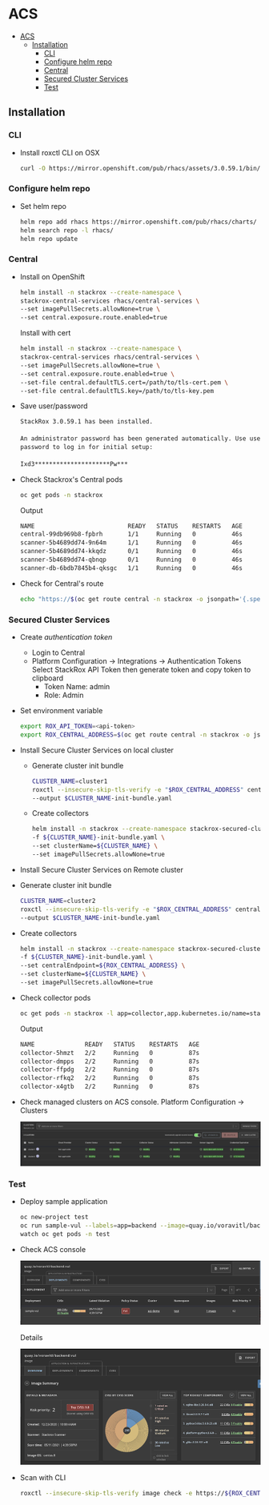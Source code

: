 # ACS
- [ACS](#acs)
  - [Installation](#installation)
    - [CLI](#cli)
    - [Configure helm repo](#configure-helm-repo)
    - [Central](#central)
    - [Secured Cluster Services](#secured-cluster-services)
    - [Test](#test)

## Installation
### CLI

- Install roxctl CLI on OSX

  ```bash
  curl -O https://mirror.openshift.com/pub/rhacs/assets/3.0.59.1/bin/Darwin/roxctl
  ```
### Configure helm repo
- Set helm repo

    ```bash
    helm repo add rhacs https://mirror.openshift.com/pub/rhacs/charts/
    helm search repo -l rhacs/
    helm repo update
    ```
### Central

- Install on OpenShift

    ```bash
    helm install -n stackrox --create-namespace \
    stackrox-central-services rhacs/central-services \
    --set imagePullSecrets.allowNone=true \
    --set central.exposure.route.enabled=true
    ```

    Install with cert
    
    ```bash
    helm install -n stackrox --create-namespace \
    stackrox-central-services rhacs/central-services \
    --set imagePullSecrets.allowNone=true \
    --set central.exposure.route.enabled=true \
    --set-file central.defaultTLS.cert=/path/to/tls-cert.pem \
    --set-file central.defaultTLS.key=/path/to/tls-key.pem
    ```

- Save user/password
  
    ```bash
    StackRox 3.0.59.1 has been installed.

    An administrator password has been generated automatically. Use username 'admin' and the following
    password to log in for initial setup:

    Ixd3*********************Pw***
    ```
- Check Stackrox's Central pods
    
    ```bash
    oc get pods -n stackrox
    ```

    Output

    ```bash
    NAME                          READY   STATUS    RESTARTS   AGE
    central-99db969b8-fpbrh       1/1     Running   0          46s
    scanner-5b4689dd74-9n64m      1/1     Running   0          46s
    scanner-5b4689dd74-kkqdz      0/1     Running   0          46s
    scanner-5b4689dd74-qbnqp      0/1     Running   0          46s
    scanner-db-6bdb7845b4-qksgc   1/1     Running   0          46s
    ```

- Check for Central's route
  
    ```bash
    echo "https://$(oc get route central -n stackrox -o jsonpath='{.spec.host}')"
    ```

### Secured Cluster Services
- Create *authentication token*
  - Login to Central
  - Platform Configuration -> Integrations -> Authentication Tokens Select StackRox API Token then generate token and copy token to clipboard
    - Token Name: admin
    - Role: Admin

- Set environment variable
    
    ```bash
    export ROX_API_TOKEN=<api-token>
    export ROX_CENTRAL_ADDRESS=$(oc get route central -n stackrox -o jsonpath='{.spec.host}'):443
    ```



- Install Secure Cluster Services on local cluster
  - Generate cluster init bundle
  
    ```bash
    CLUSTER_NAME=cluster1
    roxctl --insecure-skip-tls-verify -e "$ROX_CENTRAL_ADDRESS" central init-bundles generate $CLUSTER_NAME \
    --output $CLUSTER_NAME-init-bundle.yaml
    ```

  - Create collectors
    
    ```bash
    helm install -n stackrox --create-namespace stackrox-secured-cluster-services rhacs/secured-cluster-services \
    -f ${CLUSTER_NAME}-init-bundle.yaml \
    --set clusterName=${CLUSTER_NAME} \
    --set imagePullSecrets.allowNone=true
    ```
    
-  Install Secure Cluster Services on Remote cluster
  - Generate cluster init bundle
  
    ```bash
    CLUSTER_NAME=cluster2
    roxctl --insecure-skip-tls-verify -e "$ROX_CENTRAL_ADDRESS" central init-bundles generate $CLUSTER_NAME \
    --output $CLUSTER_NAME-init-bundle.yaml
    ```

  - Create collectors
    
    ```bash
    helm install -n stackrox --create-namespace stackrox-secured-cluster-services rhacs/secured-cluster-services \
    -f ${CLUSTER_NAME}-init-bundle.yaml \
    --set centralEndpoint=${ROX_CENTRAL_ADDRESS} \
    --set clusterName=${CLUSTER_NAME} \
    --set imagePullSecrets.allowNone=true
    ```

 - Check collector pods
  
    ```bash
    oc get pods -n stackrox -l app=collector,app.kubernetes.io/name=stackrox
    ```

    Output
    
    ```bash
    NAME              READY   STATUS    RESTARTS   AGE
    collector-5hmzt   2/2     Running   0          87s
    collector-dmpps   2/2     Running   0          87s
    collector-ffpdg   2/2     Running   0          87s
    collector-rfkq2   2/2     Running   0          87s
    collector-x4gtb   2/2     Running   0          87s
    ```
- Check managed clusters on ACS console. Platform Configuration -> Clusters
  
  ![](images/acs-console-managed-clusters.png)

### Test
- Deploy sample application

    ```bash
    oc new-project test
    oc run sample-vul --labels=app=backend --image=quay.io/voravitl/backend:vul -n test 
    watch oc get pods -n test
    ```
- Check ACS console
  
  ![](images/acs-backend-vul.png)

  Details

  ![](images/acs-backend-vul-info.png)

- Scan with CLI
  
  ```bash
  roxctl --insecure-skip-tls-verify image check -e https://${ROX_CENTRAL_ADDRESS} --image quay.io/voravitl/backend:vul
  ```